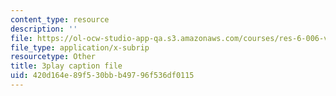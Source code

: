```yaml
---
content_type: resource
description: ''
file: https://ol-ocw-studio-app-qa.s3.amazonaws.com/courses/res-6-006-video-demonstrations-in-lasers-and-optics-spring-2008/420d164e89f530bbb49796f536df0115_rmg1XyOSAk0.srt
file_type: application/x-subrip
resourcetype: Other
title: 3play caption file
uid: 420d164e-89f5-30bb-b497-96f536df0115
---
```


